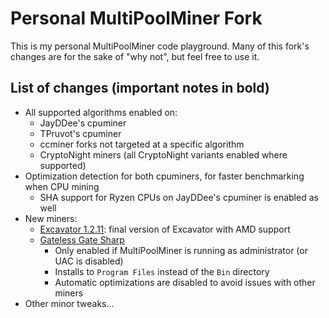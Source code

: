 # Personal MultiPoolMiner Fork

This is my personal MultiPoolMiner code playground. Many of this fork's changes are for the sake of "why not", but feel free to use it.

## List of changes (important notes in bold)

* All supported algorithms enabled on:
  * JayDDee's cpuminer
  * TPruvot's cpuminer
  * ccminer forks not targeted at a specific algorithm
  * CryptoNight miners (all CryptoNight variants enabled where supported)
* Optimization detection for both cpuminers, for faster benchmarking when CPU mining
  * SHA support for Ryzen CPUs on JayDDee's cpuminer is enabled as well
* New miners:
  * [Excavator 1.2.11](https://github.com/nicehash/excavator/releases/tag/v1.2.11a): final version of Excavator with AMD support
  * [Gateless Gate Sharp](https://github.com/zawawawa/GatelessGateSharp)
    * Only enabled if MultiPoolMiner is running as administrator (or UAC is disabled)
    * Installs to `Program Files` instead of the `Bin` directory
    * Automatic optimizations are disabled to avoid issues with other miners
* Other minor tweaks...
